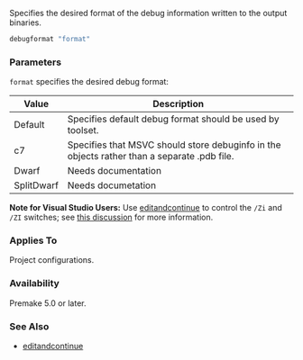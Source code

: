 Specifies the desired format of the debug information written to the output binaries.

```lua
debugformat "format"
```

### Parameters ###

`format` specifies the desired debug format:

| Value       | Description                                                                                 |
|-------------|---------------------------------------------------------------------------------------------|
| Default     | Specifies default debug format should be used by toolset.                                   |
| c7          | Specifies that MSVC should store debuginfo in the objects rather than a separate .pdb file. |
| Dwarf       | Needs documentation                                                                         |
| SplitDwarf  | Needs documetation                                                                          |

**Note for Visual Studio Users:** Use [editandcontinue](editandcontinue.md) to control the `/Zi` and `/ZI` switches; see [this discussion](https://github.com/premake/premake-core/issues/1425) for more information.

### Applies To ###

Project configurations.

### Availability ###

Premake 5.0 or later.

### See Also ###

- [editandcontinue](editandcontinue.md)


